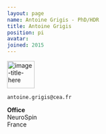 ```yaml
---
layout: page
name: Antoine Grigis - PhD/HDR
title: Antoine Grigis
position: pi
avatar:
joined: 2015
---
```



<!-- Section
- _Genetic researcher, CEA Evry_<br>
- _Data integration, CEA Saclay_
-->

<a href="https://joliot.cea.fr/drf/joliot/Pages/Plateformes_et_infrastructures/plateformes_imagerie/plateforme-neurospin.aspx" class="image" target="_blank"><img src="{{site.url}}/{{site.baseurl}}/assets/images/cea.png" width="64" height="64" alt="image-title-here" /></a><br>

<i class="fa fa-envelope-o"></i> `antoine.grigis@cea.fr`

**Office**<br>
NeuroSpin <br>
France

<!-- Section
[Antoine](http://brainomics.org/) Researches.
-->

